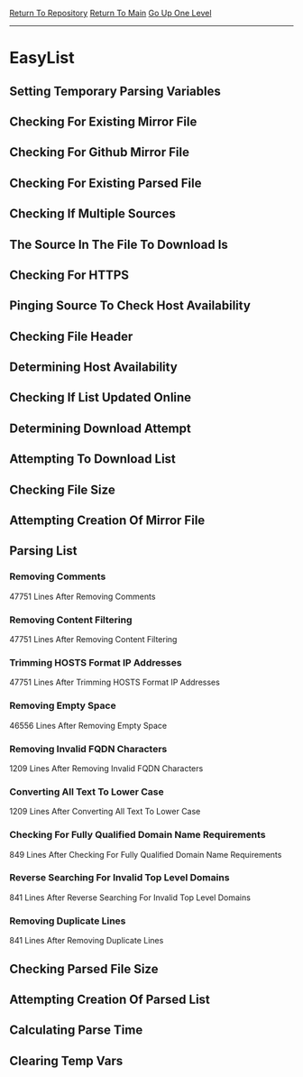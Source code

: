 [Return To Repository](https://github.com/deathbybandaid/piholeparser/)
[Return To Main](https://github.com/deathbybandaid/piholeparser/blob/master/RecentRunLogs/Mainlog.md)
[Go Up One Level](https://github.com/deathbybandaid/piholeparser/blob/master/RecentRunLogs/TopLevelScripts/30-Processing-External-Blacklists.md)
____________________________________
# EasyList
## Setting Temporary Parsing Variables
## Checking For Existing Mirror File
## Checking For Github Mirror File
## Checking For Existing Parsed File
## Checking If Multiple Sources
## The Source In The File To Download Is
## Checking For HTTPS
## Pinging Source To Check Host Availability
## Checking File Header
## Determining Host Availability
## Checking If List Updated Online
## Determining Download Attempt
## Attempting To Download List
## Checking File Size
## Attempting Creation Of Mirror File
## Parsing List
### Removing Comments
47751 Lines After Removing Comments
### Removing Content Filtering
47751 Lines After Removing Content Filtering
### Trimming HOSTS Format IP Addresses
47751 Lines After Trimming HOSTS Format IP Addresses
### Removing Empty Space
46556 Lines After Removing Empty Space
### Removing Invalid FQDN Characters
1209 Lines After Removing Invalid FQDN Characters
### Converting All Text To Lower Case
1209 Lines After Converting All Text To Lower Case
### Checking For Fully Qualified Domain Name Requirements
849 Lines After Checking For Fully Qualified Domain Name Requirements
### Reverse Searching For Invalid Top Level Domains
841 Lines After Reverse Searching For Invalid Top Level Domains
### Removing Duplicate Lines
841 Lines After Removing Duplicate Lines
## Checking Parsed File Size
## Attempting Creation Of Parsed List
## Calculating Parse Time
## Clearing Temp Vars
